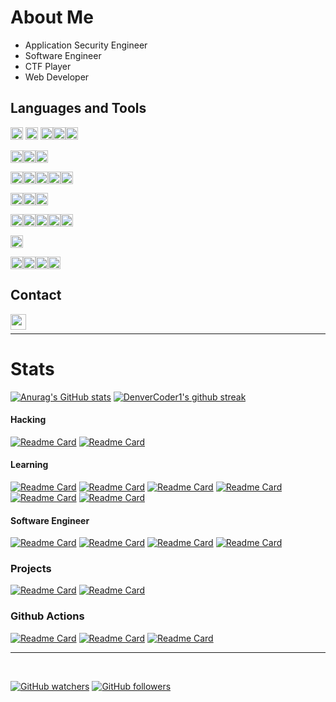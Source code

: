 # About Me
- Application Security Engineer  
- Software Engineer
- CTF Player
- Web Developer

## Languages and Tools

<code><img height="20" src="https://img.shields.io/badge/JavaScript-323330?style=for-the-badge&logo=javascript&logoColor=F7DF1E"></code> <code><img height="20" src="https://img.shields.io/badge/Python-FFD43B?style=for-the-badge&logo=python&logoColor=blue"></code> <code><img height="20" src="https://img.shields.io/badge/C-00599C?style=for-the-badge&logo=c&logoColor=white"></code><code><img height="20" src="https://img.shields.io/badge/PHP-777BB4?style=for-the-badge&logo=php&logoColor=white"></code><code><img height="20" src="https://w7.pngwing.com/pngs/811/186/png-transparent-java-programming-programming-language-computer-programming-others-miscellaneous-text-logo-thumbnail.png"></code>

<code><img height="20" src="https://img.shields.io/badge/React-20232A?style=for-the-badge&logo=react&logoColor=61DAFB"></code><code><img height="20" src="https://img.shields.io/badge/Laravel-FF2D20?style=for-the-badge&logo=laravel&logoColor=white"></code><code><img height="20" src="https://img.shields.io/badge/Wordpress-21759B?style=for-the-badge&logo=wordpress&logoColor=white"></code>

<code><img height="20" src="https://img.shields.io/badge/MySQL-005C84?style=for-the-badge&logo=mysql&logoColor=white"></code><code><img height="20" src="https://img.shields.io/badge/Microsoft%20SQL%20Server-CC2927?style=for-the-badge&logo=microsoft%20sql%20server&logoColor=white"></code><code><img height="20" src="https://img.shields.io/badge/Oracle-F80000?style=for-the-badge&logo=Oracle&logoColor=white"></code><code><img height="20" src="https://img.shields.io/badge/PostgreSQL-316192?style=for-the-badge&logo=postgresql&logoColor=white"></code><code><img height="20" src="https://img.shields.io/badge/Sqlite-003B57?style=for-the-badge&logo=sqlite&logoColor=white"></code>

<code><img height="20" src="https://img.shields.io/badge/MongoDB-4EA94B?style=for-the-badge&logo=mongodb&logoColor=white"></code><code><img height="20" src="https://img.shields.io/badge/redis-%23DD0031.svg?&style=for-the-badge&logo=redis&logoColor=white"></code><code><img height="20" src="https://img.shields.io/badge/GraphQl-E10098?style=for-the-badge&logo=graphql&logoColor=white"></code>

<code><img height="20" src="https://img.shields.io/badge/GIT-E44C30?style=for-the-badge&logo=git&logoColor=white"></code><code><img height="20" src="https://img.shields.io/badge/Docker-2CA5E0?style=for-the-badge&logo=docker&logoColor=white"></code><code><img height="20" src="https://img.shields.io/badge/GitHub_Actions-2088FF?style=for-the-badge&logo=github-actions&logoColor=white"></code><code><img height="20" src="https://img.shields.io/badge/Heroku-430098?style=for-the-badge&logo=heroku&logoColor=white"></code><code><img height="20" src="https://img.shields.io/badge/Kubernetes-3069DE?style=for-the-badge&logo=kubernetes&logoColor=white"></code> 

<code><img height="20" src="https://img.shields.io/badge/VSCode-0078D4?style=for-the-badge&logo=visual%20studio%20code&logoColor=white"></code>

<code><img height="20" src="https://img.shields.io/badge/Fedora-51A2DA?style=for-the-badge&logo=fedora&logoColor=white"></code><code><img height="20" src="https://img.shields.io/badge/Linux-FCC624?style=for-the-badge&logo=linux&logoColor=black"></code><code><img height="20" src="https://img.shields.io/badge/Kali_Linux-557C94?style=for-the-badge&logo=kali-linux&logoColor=white"></code><code><img height="20" src="https://img.shields.io/badge/Ubuntu-E95420?style=for-the-badge&logo=ubuntu&logoColor=white"></code>

## Contact

[linkedin]: https://www.linkedin.com/in/ivanmedina-isc/
[<img align="left" alt="mylinkedin | LinkedIn" width="25" src="https://www.svgrepo.com/show/299484/linkedin.svg" />][linkedin]
</br>
___

# Stats

[![Anurag's GitHub stats](https://github-readme-stats.vercel.app/api?username=ivanmedina&theme=gotham)](https://github.com/anuraghazra/github-readme-stats)
[![DenverCoder1's github streak](https://github-readme-streak-stats.herokuapp.com/?user=ivanmedina&theme=gotham)](https://github.com/DenverCoder1/github-readme-streak-stats)

#### Hacking
[![Readme Card](https://github-readme-stats.vercel.app/api/pin/?username=ivanmedina&repo=CTFs&theme=gotham)](https://github.com/ivanmedina/CTFs)
[![Readme Card](https://github-readme-stats.vercel.app/api/pin/?username=ivanmedina&repo=pwning&theme=gotham)](https://github.com/ivanmedina/Pwning)

#### Learning
[![Readme Card](https://github-readme-stats.vercel.app/api/pin/?username=ivanmedina&repo=react_udemy&theme=gotham)](https://github.com/ivanmedina/react_udemy)
[![Readme Card](https://github-readme-stats.vercel.app/api/pin/?username=ivanmedina&repo=curso-docker-udemy&theme=gotham)](https://github.com/ivanmedina/curso-docker-udemy)
[![Readme Card](https://github-readme-stats.vercel.app/api/pin/?username=ivanmedina&repo=lenguajeC&theme=gotham)](https://github.com/ivanmedina/lenguajeC)
[![Readme Card](https://github-readme-stats.vercel.app/api/pin/?username=ivanmedina&repo=learningSpring&theme=gotham)](https://github.com/ivanmedina/learningSpring)
[![Readme Card](https://github-readme-stats.vercel.app/api/pin/?username=ivanmedina&repo=learningGQL&theme=gotham)](https://github.com/ivanmedina/learningGQL)
[![Readme Card](https://github-readme-stats.vercel.app/api/pin/?username=ivanmedina&repo=learningLaravel&theme=gotham)](https://github.com/ivanmedina/learningLaravel)

#### Software Engineer
[![Readme Card](https://github-readme-stats.vercel.app/api/pin/?username=ivanmedina&repo=jwt-nodejs-auth&theme=gotham)](https://github.com/ivanmedina/jwt-nodejs-auth)
[![Readme Card](https://github-readme-stats.vercel.app/api/pin/?username=ivanmedina&repo=github-actions-tests&theme=gotham)](https://github.com/ivanmedina/github-actions-tests)
[![Readme Card](https://github-readme-stats.vercel.app/api/pin/?username=ivanmedina&repo=marvelHeroes&theme=gotham)](https://github.com/ivanmedina/marvelHeroes)
[![Readme Card](https://github-readme-stats.vercel.app/api/pin/?username=ivanmedina&repo=syntax-analyzer&theme=gotham)](https://github.com/ivanmedina/syntax-analyzer)

### Projects

[![Readme Card](https://github-readme-stats.vercel.app/api/pin/?username=ivanmedina&repo=webHosting&theme=gotham)](https://github.com/ivanmedina/webHosting)
[![Readme Card](https://github-readme-stats.vercel.app/api/pin/?username=ivanmedina&repo=CRO2Timetabling&theme=gotham)](https://github.com/ivanmedina/CRO2Timetabling)

### Github Actions

[![Readme Card](https://github-readme-stats.vercel.app/api/pin/?username=ivanmedina&repo=pr-critical-files&theme=gotham)](https://github.com/ivanmedina/pr-critical-files)
[![Readme Card](https://github-readme-stats.vercel.app/api/pin/?username=ivanmedina&repo=pr-size-labeler&theme=gotham)](https://github.com/ivanmedina/pr-size-labeler)
[![Readme Card](https://github-readme-stats.vercel.app/api/pin/?username=ivanmedina&repo=pr-description-checker&theme=gotham)](https://github.com/ivanmedina/pr-description-checker)


___

</br>

[![GitHub watchers](https://img.shields.io/github/watchers/ivanmedina/ivanmedina?style=social&label=Watch&maxAge=2592000)](https://GitHub.com/ivanmedina/ivanmedina) [![GitHub followers](https://img.shields.io/github/followers/ivanmedina.svg?style=social&label=Follow&maxAge=2592000)](https://github.com/ivanmedina?tab=followers)

